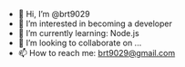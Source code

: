 - 👋 Hi, I’m @brt9029
- 👀 I’m interested in becoming a developer
- 🌱 I’m currently learning: Node.js
- 💞️ I’m looking to collaborate on ...
- 📫 How to reach me: brt9029@gmail.com

<!---
brt9029/brt9029 is a ✨ special ✨ repository because its `README.md` (this file) appears on your GitHub profile.
You can click the Preview link to take a look at your changes.
--->
